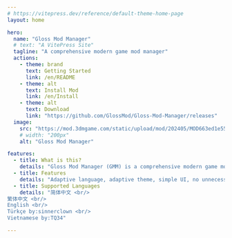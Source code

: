 ```yaml
---
# https://vitepress.dev/reference/default-theme-home-page
layout: home

hero:
  name: "Gloss Mod Manager"
  # text: "A VitePress Site"
  tagline: "A comprehensive modern game mod manager"
  actions:
    - theme: brand
      text: Getting Started
      link: /en/README
    - theme: alt
      text: Install Mod
      link: /en/Install
    - theme: alt
      text: Download
      link: "https://github.com/GlossMod/Gloss-Mod-Manager/releases"
  image:
    src: "https://mod.3dmgame.com/static/upload/mod/202405/MOD663ed1e5509eb.png@webp"
    # width: "200px"
    alt: "Gloss Mod Manager"

features:
  - title: What is this?
    details: "Gloss Mod Manager (GMM) is a comprehensive modern game mod manager. It is a powerful comprehensive game mod manager that provides game players with a simple and easy way to manage and install various game mods."
  - title: Features
    details: "Adaptive language, adaptive theme, simple UI, no unnecessary content and bloated ads, simple installation and download, convenient browsing and downloading mods, comfortable animations, no virus and no bundling, all functions are free and open"
  - title: Supported Languages
    details: "简体中文 <br/>
繁体中文 <br/>
English <br/>
Türkçe by:sinnerclown <br/>
Vietnamese by:TQ34"

---
```


<style>
:root {
  --vp-home-hero-name-color: transparent;
  --vp-home-hero-name-background: -webkit-linear-gradient(120deg, #bd34fe 30%, #41d1ff);

  --vp-home-hero-image-background-image: linear-gradient(-45deg, #bd34fe 50%, #47caff 50%);
  --vp-home-hero-image-filter: blur(44px);
}

@media (min-width: 640px) {
  :root {
    --vp-home-hero-image-filter: blur(56px);
  }
}

@media (min-width: 960px) {
  :root {
    --vp-home-hero-image-filter: blur(68px);
  }
}
</style>